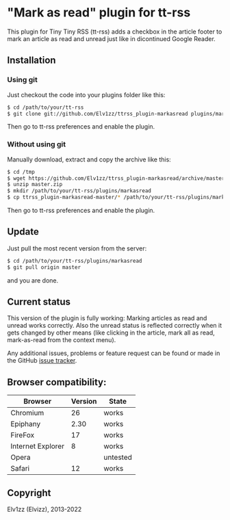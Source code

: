 "Mark as read" plugin for tt-rss
================================
This plugin for Tiny Tiny RSS (tt-rss) adds a checkbox in the article footer to mark an article as read and unread just like in dicontinued Google Reader. 

Installation
------------

### Using git ###
Just checkout the code into your plugins folder like this:

```sh
$ cd /path/to/your/tt-rss
$ git clone git://github.com/Elv1zz/ttrss_plugin-markasread plugins/markasread
```

Then go to tt-rss preferences and enable the plugin.

### Without using git ###
Manually download, extract and copy the archive like this:
```sh
$ cd /tmp
$ wget https://github.com/Elv1zz/ttrss_plugin-markasread/archive/master.zip
$ unzip master.zip
$ mkdir /path/to/your/tt-rss/plugins/markasread
$ cp ttrss_plugin-markasread-master/* /path/to/your/tt-rss/plugins/markasread
```

Then go to tt-rss preferences and enable the plugin.

Update
------
Just pull the most recent version from the server:

```sh
$ cd /path/to/your/tt-rss/plugins/markasread
$ git pull origin master
```

and you are done. 

Current status
--------------
This version of the plugin is fully working: Marking articles as read and unread works correctly. Also the unread status is reflected correctly when it gets changed by other means (like clicking in the article, mark all as read, mark-as-read from the context menu).

Any additional issues, problems or feature request can be found or made in the GitHub [issue tracker](https://github.com/Elv1zz/ttrss_plugin-markasread/issues).

Browser compatibility:
----------------------

| Browser          | Version   | State    |
| ---------------- | --------- | -------- |
| Chromium         | 26        | works    |
| Epiphany         | 2.30      | works    |
| FireFox          | 17        | works    |
| Internet Explorer| 8         | works    |
| Opera            |           | untested |
| Safari           | 12        | works    |

Copyright
---------
Elv1zz (Elvizz), 2013-2022

